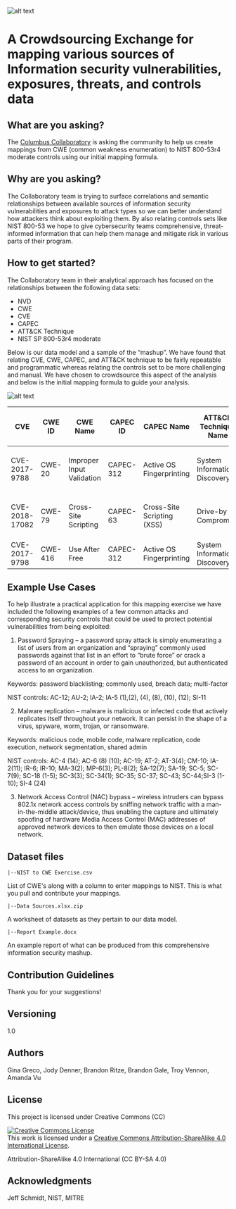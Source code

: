 ![alt text](https://github.com/ColumbusCollaboratory/MITRE_NIST/blob/master/cclogo.png) 
# A Crowdsourcing Exchange for mapping various sources of Information security vulnerabilities, exposures, threats, and controls data

## What are you asking?

The [Columbus Collaboratory](https://columbuscollaboratory.com/) is asking the community to help us create mappings from CWE (common weakness enumeration) to NIST 800-53r4 moderate controls using our initial mapping formula.


## Why are you asking?

The Collaboratory team is trying to surface correlations and semantic relationships between available sources of information security vulnerabilities and exposures to attack types so we can better understand how attackers think about exploiting them.  By also relating controls sets like NIST 800-53 we hope to give cybersecurity teams comprehensive, threat-informed information that can help them manage and mitigate risk in various parts of their program.

## How to get started?

The Collaboratory team in their analytical approach has focused on the relationships between the following data sets:
-	NVD
-	CWE
-	CVE
-	CAPEC
-	ATT&CK Technique
-	NIST SP 800-53r4 moderate

Below is our data model and a sample of the “mashup”.  We have found that relating CVE, CWE, CAPEC, and ATT&CK technique to be fairly repeatable and programmatic whereas relating the controls set to be more challenging and manual.  We have chosen to crowdsource this aspect of the analysis and below is the initial mapping formula to guide your analysis.


![alt text](https://github.com/ColumbusCollaboratory/MITRE_NIST/blob/master/datamodel.PNG) 

CVE	|CWE ID	|CWE Name	|CAPEC ID|	CAPEC Name	|ATT&CK Technique Name	|ATT&CK Technique ID	|NIST SP 800-53r4
---	|-----	|--------	|--------|	------------|-----------------------|---------------------|----------------
CVE-2017-9788|CWE-20|Improper Input Validation|CAPEC-312	|Active OS Fingerprinting	|System Information Discovery|T1082|	 AT-3(3), SI-2, SI-11|
CVE-2018-17082|CWE-79|Cross-Site Scripting|CAPEC-63|Cross-Site Scripting (XSS)|Drive-by Compromise|T1189	|AT-3(3), SI-2, SI-10
CVE-2017-9798|CWE-416|Use After Free|CAPEC-312|Active OS Fingerprinting|System Information Discovery|T1082|IA-5

## Example Use Cases

To help illustrate a practical application for this mapping exercise we have included the following examples of a few common attacks and corresponding security controls that could be used to protect potential vulnerabilities from being exploited:

1. Password Spraying – a password spray attack is simply enumerating a list of users from an organization and “spraying” commonly used passwords against that list in an effort to “brute force” or crack a password of an account in order to gain unauthorized, but authenticated access to an organization.

  Keywords: password blacklisting; commonly used, breach data; multi-factor	

  NIST controls: AC-12; AU-2; IA-2; IA-5 (1),(2), (4), (8), (10), (12); SI-11

2. Malware replication – malware is malicious or infected code that actively replicates itself throughout your network. It can persist in the shape of a virus, spyware, worm, trojan, or ransomware.

  Keywords: malicious code, mobile code, malware replication, code execution, network segmentation, shared admin 

  NIST controls: AC-4 (14); AC-6 (8) (10); AC-19; AT-2; AT-3(4); CM-10; IA-2(11); IR-6; IR-10; MA-3(2); MP-6(3); PL-8(2); SA-12(7); SA-19; SC-5; SC-7(9); SC-18 (1-5); SC-3(3); SC-34(1); SC-35; SC-37; SC-43; SC-44;SI-3 (1-10); SI-4 (24)

3. Network Access Control (NAC) bypass – wireless intruders can bypass 802.1x network access controls by sniffing network traffic with a man-in-the-middle attack/device, thus enabling the capture and ultimately spoofing of hardware Media Access Control (MAC) addresses of approved network devices to then emulate those devices on a local network.

## Dataset files

```
|--NIST to CWE Exercise.csv
```
List of CWE's along with a column to enter mappings to NIST.  This is what you pull and contribute your mappings.

```
|--Data Sources.xlsx.zip
```
A worksheet of datasets as they pertain to our data model.  

```
|--Report Example.docx
```
An example report of what can be produced from this comprehensive information security mashup.

## Contribution Guidelines

Thank you for your suggestions!

## Versioning
1.0
## Authors
Gina Greco, 
Jody Denner,
Brandon Ritze,
Brandon Gale,
Troy Vennon,
Amanda Vu
## License

This project is licensed under Creative Commons (CC)

<a rel="license" href="http://creativecommons.org/licenses/by-sa/4.0/"><img alt="Creative Commons License" style="border-width:0" src="https://i.creativecommons.org/l/by-sa/4.0/88x31.png" /></a><br />This work is licensed under a <a rel="license" href="http://creativecommons.org/licenses/by-sa/4.0/">Creative Commons Attribution-ShareAlike 4.0 International License</a>.

Attribution-ShareAlike 4.0 International (CC BY-SA 4.0)

## Acknowledgments
Jeff Schmidt, NIST, MITRE


